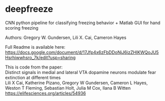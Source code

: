 # deepfreeze
CNN python pipeline for classifying freezing behavior + Matlab GUI for hand scoring freezing

Authors: Gregory W. Gundersen, Lili X. Cai, Cameron Hayes

Full Readme is available here: 
https://docs.google.com/document/d/17Jfp4x6zFbDDoNjJ6izZHIKWQoJU5Hsrhiwwhsro_7k/edit?usp=sharing

This is code from the paper:  
Distinct signals in medial and lateral VTA dopamine neurons modulate fear extinction at different times <br />
Lili X Cai, Katherine Pizano, Gregory W Gundersen, Cameron L Hayes, Weston T Fleming, Sebastian Holt, Julia M Cox, Ilana B Witten <br />
https://elifesciences.org/articles/54936
